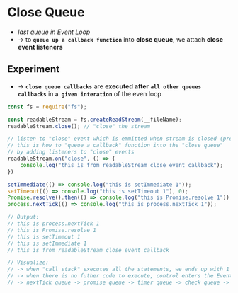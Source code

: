 # Close Queue
* _last queue in Event Loop_
* -> to **`queue up a callback function`** into **close queue**, we attach **close event listeners** 

## Experiment
* -> **`close queue callbacks`** are **executed after** **`all other queues callbacks`** in **`a given interation`** of the even loop
```js
const fs = require("fs");

const readableStream = fs.createReadStream(__fileName);
readableStream.close(); // "close" the stream

// listen to "close" event which is emmitted when stream is closed (previous line)
// this is how to "queue a callback" function into the "close queue"
// by adding listeners to "close" events
readableStream.on("close", () => { 
    console.log("this is from readableStream close event callback");
})

setImmediate(() => console.log("this is setImmediate 1"));
setTimeout(() => console.log("this is setTimeout 1"), 0);
Promise.resolve().then(() => console.log("this is Promise.resolve 1"));
process.nextTick(() => console.log("this is process.nextTick 1"));

// Output:
// this is process.nextTick 1
// this is Promise.resolve 1
// this is setTimeout 1
// this is setImmediate 1
// this is from readableStream close event callback

// Visualize:
// -> when "call stack" executes all the statements, we ends up with 1 callback in each queue exept the I/O queue
// -> when there is no futher code to execute, control enters the Event Loop
// -> nextTick queue -> promise queue -> timer queue -> check queue -> close queue (callback is dequeued and executed)
```